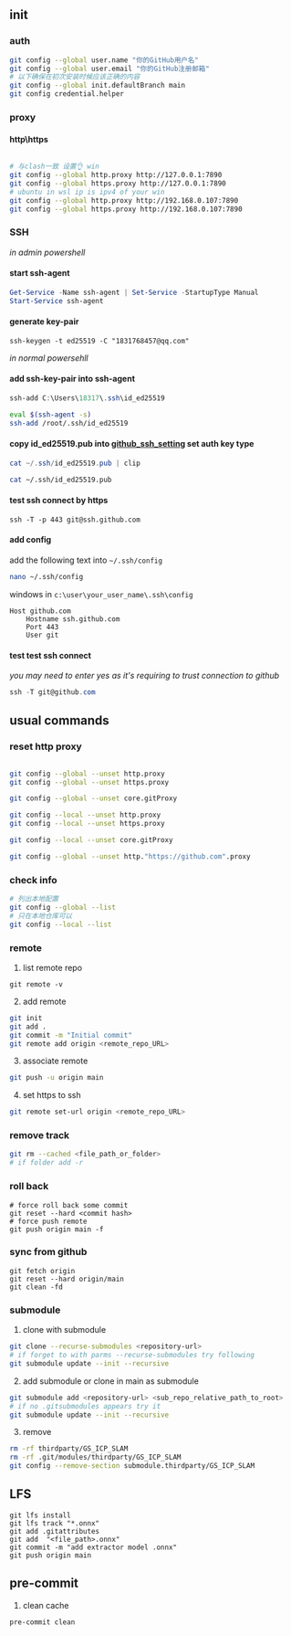 ## init

### auth

```bash
git config --global user.name "你的GitHub用户名"
git config --global user.email "你的GitHub注册邮箱"
# 以下确保在初次安装时候应该正确的内容
git config --global init.defaultBranch main
git config credential.helper
```

### proxy

#### http\\https

```bash

# 与clash一致 设置👌 win
git config --global http.proxy http://127.0.0.1:7890
git config --global https.proxy http://127.0.0.1:7890
# ubuntu in wsl ip is ipv4 of your win
git config --global http.proxy http://192.168.0.107:7890
git config --global https.proxy http://192.168.0.107:7890
```

### SSH

_in admin powershell_

#### start ssh-agent

```powershell
Get-Service -Name ssh-agent | Set-Service -StartupType Manual
Start-Service ssh-agent
```

#### generate key-pair

```powershell/bash
ssh-keygen -t ed25519 -C "1831768457@qq.com"
```

_in normal powersehll_

#### add ssh-key-pair into ssh-agent

```powershell
ssh-add C:\Users\18317\.ssh\id_ed25519
```

```bash
eval $(ssh-agent -s)
ssh-add /root/.ssh/id_ed25519
```

#### copy id_ed25519.pub into [github_ssh_setting](https://github.com/settings/keys) set auth key type

```powershell
cat ~/.ssh/id_ed25519.pub | clip
```

```bash
cat ~/.ssh/id_ed25519.pub
```

#### test ssh connect by https

```shell
ssh -T -p 443 git@ssh.github.com
```

#### add config

add the following text into `~/.ssh/config`

```bash
nano ~/.ssh/config
```

windows in `c:\user\your_user_name\.ssh\config`

```text
Host github.com
    Hostname ssh.github.com
    Port 443
    User git
```

#### test test ssh connect

_you may need to enter yes as it's requiring to trust connection to github_

```powershell
ssh -T git@github.com
```

## usual commands

### reset http proxy

```bash

git config --global --unset http.proxy
git config --global --unset https.proxy

git config --global --unset core.gitProxy

git config --local --unset http.proxy
git config --local --unset https.proxy

git config --local --unset core.gitProxy

git config --global --unset http."https://github.com".proxy


```

### check info

```bash
# 列出本地配置
git config --global --list
# 只在本地仓库可以
git config --local --list
```

### remote

1. list remote repo

```shell
git remote -v
```

2. add remote

```bash
git init
git add .
git commit -m "Initial commit"
git remote add origin <remote_repo_URL>
```

3. associate remote

```bash
git push -u origin main
```

4. set https to ssh

```bash
git remote set-url origin <remote_repo_URL>
```

### remove track

```bash
git rm --cached <file_path_or_folder>
# if folder add -r
```

### roll back

```shell
# force roll back some commit
git reset --hard <commit hash>
# force push remote
git push origin main -f
```

### sync from github

```shell
git fetch origin
git reset --hard origin/main
git clean -fd
```

### submodule

1. clone with submodule

```bash
git clone --recurse-submodules <repository-url>
# if forget to with parms --recurse-submodules try following
git submodule update --init --recursive
```

2. add submodule or clone in main as submodule

```bash
git submodule add <repository-url> <sub_repo_relative_path_to_root>
# if no .gitsubmodules appears try it
git submodule update --init --recursive
```

3. remove

```bash
rm -rf thirdparty/GS_ICP_SLAM
rm -rf .git/modules/thirdparty/GS_ICP_SLAM
git config --remove-section submodule.thirdparty/GS_ICP_SLAM
```

## LFS

```
git lfs install
git lfs track "*.onnx"
git add .gitattributes
git add  "<file_path>.onnx"
git commit -m "add extractor model .onnx"
git push origin main
```

## pre-commit

1. clean cache

```bash
pre-commit clean
```
